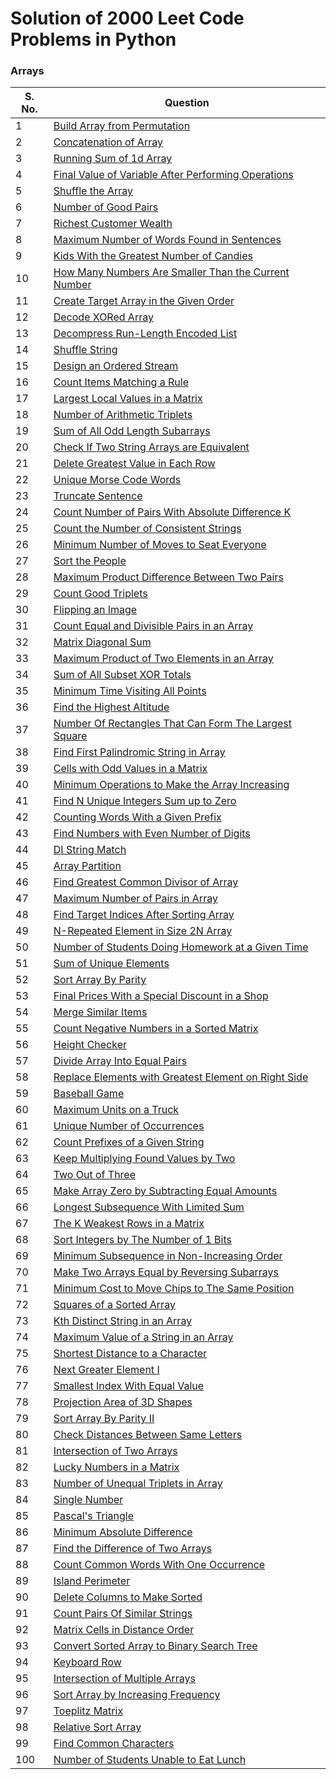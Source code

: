 # Solution of 2000 Leet Code Problems in Python

### Arrays

| S. No. | Question | 
|--------|----------|
| 1 | [Build Array from Permutation](https://github.com/MainakRepositor/MyLeetPy/blob/master/Arrays/1.py) |
| 2 | [Concatenation of Array](https://github.com/MainakRepositor/MyLeetPy/blob/master/Arrays/2.py) |
| 3 | [Running Sum of 1d Array](https://github.com/MainakRepositor/MyLeetPy/blob/master/Arrays/3.py) |
| 4 | [Final Value of Variable After Performing Operations](https://github.com/MainakRepositor/MyLeetPy/blob/master/Arrays/4.py) |
| 5 | [Shuffle the Array](https://github.com/MainakRepositor/MyLeetPy/blob/master/Arrays/5.py) |
| 6 | [Number of Good Pairs](https://github.com/MainakRepositor/MyLeetPy/blob/master/Arrays/6.py) |
| 7 | [Richest Customer Wealth](https://github.com/MainakRepositor/MyLeetPy/blob/master/Arrays/7.py) |
| 8 | [Maximum Number of Words Found in Sentences](https://github.com/MainakRepositor/MyLeetPy/blob/master/Arrays/8.py) |
| 9 | [Kids With the Greatest Number of Candies](https://github.com/MainakRepositor/MyLeetPy/blob/master/Arrays/9.py) |
| 10 | [How Many Numbers Are Smaller Than the Current Number](https://github.com/MainakRepositor/MyLeetPy/blob/master/Arrays/10.py) |
| 11 | [Create Target Array in the Given Order](https://github.com/MainakRepositor/MyLeetPy/blob/master/Arrays/11.py) |
| 12 | [Decode XORed Array](https://github.com/MainakRepositor/MyLeetPy/blob/master/Arrays/12.py) |
| 13 | [Decompress Run-Length Encoded List](https://github.com/MainakRepositor/MyLeetPy/blob/master/Arrays/13.py) |
| 14 | [Shuffle String](https://github.com/MainakRepositor/MyLeetPy/blob/master/Arrays/14.py) |
| 15 | [Design an Ordered Stream](https://github.com/MainakRepositor/MyLeetPy/blob/master/Arrays/15.py) |
| 16 | [Count Items Matching a Rule](https://github.com/MainakRepositor/MyLeetPy/blob/master/Arrays/16.py) |
| 17 | [Largest Local Values in a Matrix](https://github.com/MainakRepositor/MyLeetPy/blob/master/Arrays/17.py) |
| 18 | [Number of Arithmetic Triplets](https://github.com/MainakRepositor/MyLeetPy/blob/master/Arrays/18.py) |
| 19 | [Sum of All Odd Length Subarrays](https://github.com/MainakRepositor/MyLeetPy/blob/master/Arrays/19.py) |
| 20 | [Check If Two String Arrays are Equivalent](https://github.com/MainakRepositor/MyLeetPy/blob/master/Arrays/20.py) |
| 21 | [Delete Greatest Value in Each Row](https://github.com/MainakRepositor/MyLeetPy/blob/master/Arrays/21.py) |
| 22 | [Unique Morse Code Words](https://github.com/MainakRepositor/MyLeetPy/blob/master/Arrays/22.py) |
| 23 | [Truncate Sentence](https://github.com/MainakRepositor/MyLeetPy/blob/master/Arrays/23.py) |
| 24 | [Count Number of Pairs With Absolute Difference K](https://github.com/MainakRepositor/MyLeetPy/blob/master/Arrays/24.py) |
| 25 | [Count the Number of Consistent Strings](https://github.com/MainakRepositor/MyLeetPy/blob/master/Arrays/25.py) |
| 26 | [Minimum Number of Moves to Seat Everyone](https://github.com/MainakRepositor/MyLeetPy/blob/master/Arrays/26.py) |
| 27 | [Sort the People](https://github.com/MainakRepositor/MyLeetPy/blob/master/Arrays/27.py) |
| 28 | [Maximum Product Difference Between Two Pairs](https://github.com/MainakRepositor/MyLeetPy/blob/master/Arrays/28.py) |
| 29 | [Count Good Triplets](https://github.com/MainakRepositor/MyLeetPy/blob/master/Arrays/29.py) |
| 30 | [Flipping an Image](https://github.com/MainakRepositor/MyLeetPy/blob/master/Arrays/30.py) |
| 31 | [Count Equal and Divisible Pairs in an Array](https://github.com/MainakRepositor/MyLeetPy/blob/master/Arrays/31.py) |
| 32 | [Matrix Diagonal Sum](https://github.com/MainakRepositor/MyLeetPy/blob/master/Arrays/32.py) |
| 33 | [Maximum Product of Two Elements in an Array](https://github.com/MainakRepositor/MyLeetPy/blob/master/Arrays/33.py) |
| 34 | [Sum of All Subset XOR Totals](https://github.com/MainakRepositor/MyLeetPy/blob/master/Arrays/34.py) |
| 35 | [Minimum Time Visiting All Points](https://github.com/MainakRepositor/MyLeetPy/blob/master/Arrays/35.py) |
| 36 | [Find the Highest Altitude](https://github.com/MainakRepositor/MyLeetPy/blob/master/Arrays/36.py) |
| 37 | [Number Of Rectangles That Can Form The Largest Square](https://github.com/MainakRepositor/MyLeetPy/blob/master/Arrays/37.py) |
| 38 | [Find First Palindromic String in Array](https://github.com/MainakRepositor/MyLeetPy/blob/master/Arrays/38.py) |
| 39 | [Cells with Odd Values in a Matrix](https://github.com/MainakRepositor/MyLeetPy/blob/master/Arrays/39.py) |
| 40 | [Minimum Operations to Make the Array Increasing](https://github.com/MainakRepositor/MyLeetPy/blob/master/Arrays/40.py) |
| 41 | [Find N Unique Integers Sum up to Zero](https://github.com/MainakRepositor/MyLeetPy/blob/master/Arrays/41.py) |
| 42 | [Counting Words With a Given Prefix](https://github.com/MainakRepositor/MyLeetPy/blob/master/Arrays/42.py) |
| 43 | [Find Numbers with Even Number of Digits](https://github.com/MainakRepositor/MyLeetPy/blob/master/Arrays/43.py) |
| 44 | [DI String Match](https://github.com/MainakRepositor/MyLeetPy/blob/master/Arrays/44.py) |
| 45 | [Array Partition](https://github.com/MainakRepositor/MyLeetPy/blob/master/Arrays/45.py) |
| 46 | [Find Greatest Common Divisor of Array](https://github.com/MainakRepositor/MyLeetPy/blob/master/Arrays/46.py) |
| 47 | [Maximum Number of Pairs in Array](https://github.com/MainakRepositor/MyLeetPy/blob/master/Arrays/47.py) |
| 48 | [Find Target Indices After Sorting Array](https://github.com/MainakRepositor/MyLeetPy/blob/master/Arrays/48.py) |
| 49 | [N-Repeated Element in Size 2N Array](https://github.com/MainakRepositor/MyLeetPy/blob/master/Arrays/49.py) |
| 50 | [Number of Students Doing Homework at a Given Time](https://github.com/MainakRepositor/MyLeetPy/blob/master/Arrays/50.py) |
| 51 | [Sum of Unique Elements](https://github.com/MainakRepositor/MyLeetPy/blob/master/Arrays/51.py) |
| 52 | [Sort Array By Parity](https://github.com/MainakRepositor/MyLeetPy/blob/master/Arrays/52.py) |
| 53 | [Final Prices With a Special Discount in a Shop](https://github.com/MainakRepositor/MyLeetPy/blob/master/Arrays/53.py) |
| 54 | [Merge Similar Items](https://github.com/MainakRepositor/MyLeetPy/blob/master/Arrays/54.py) |
| 55 | [Count Negative Numbers in a Sorted Matrix](https://github.com/MainakRepositor/MyLeetPy/blob/master/Arrays/55.py) |
| 56 | [Height Checker](https://github.com/MainakRepositor/MyLeetPy/blob/master/Arrays/56.py) |
| 57 | [Divide Array Into Equal Pairs](https://github.com/MainakRepositor/MyLeetPy/blob/master/Arrays/57.py) |
| 58 | [Replace Elements with Greatest Element on Right Side](https://github.com/MainakRepositor/MyLeetPy/blob/master/Arrays/58.py) |
| 59 | [Baseball Game](https://github.com/MainakRepositor/MyLeetPy/blob/master/Arrays/59.py) |
| 60 | [Maximum Units on a Truck](https://github.com/MainakRepositor/MyLeetPy/blob/master/Arrays/60.py) |
| 61 | [Unique Number of Occurrences](https://github.com/MainakRepositor/MyLeetPy/blob/master/Arrays/61.py) |
| 62 | [Count Prefixes of a Given String](https://github.com/MainakRepositor/MyLeetPy/blob/master/Arrays/62.py) |
| 63 | [Keep Multiplying Found Values by Two](https://github.com/MainakRepositor/MyLeetPy/blob/master/Arrays/63.py) |
| 64 | [Two Out of Three](https://github.com/MainakRepositor/MyLeetPy/blob/master/Arrays/64.py) |
| 65 | [Make Array Zero by Subtracting Equal Amounts](https://github.com/MainakRepositor/MyLeetPy/blob/master/Arrays/65.py) |
| 66 | [Longest Subsequence With Limited Sum](https://github.com/MainakRepositor/MyLeetPy/blob/master/Arrays/66.py) |
| 67 | [The K Weakest Rows in a Matrix](https://github.com/MainakRepositor/MyLeetPy/blob/master/Arrays/67.py) |
| 68 | [Sort Integers by The Number of 1 Bits](https://github.com/MainakRepositor/MyLeetPy/blob/master/Arrays/68.py) |
| 69 | [Minimum Subsequence in Non-Increasing Order](https://github.com/MainakRepositor/MyLeetPy/blob/master/Arrays/69.py) |
| 70 | [Make Two Arrays Equal by Reversing Subarrays](https://github.com/MainakRepositor/MyLeetPy/blob/master/Arrays/70.py) |
| 71 | [Minimum Cost to Move Chips to The Same Position](https://github.com/MainakRepositor/MyLeetPy/blob/master/Arrays/71.py) |
| 72 | [Squares of a Sorted Array](https://github.com/MainakRepositor/MyLeetPy/blob/master/Arrays/72.py) |
| 73 | [Kth Distinct String in an Array](https://github.com/MainakRepositor/MyLeetPy/blob/master/Arrays/73.py) |
| 74 | [Maximum Value of a String in an Array](https://github.com/MainakRepositor/MyLeetPy/blob/master/Arrays/74.py) |
| 75 | [Shortest Distance to a Character](https://github.com/MainakRepositor/MyLeetPy/blob/master/Arrays/75.py) |
| 76 | [Next Greater Element I](https://github.com/MainakRepositor/MyLeetPy/blob/master/Arrays/76.py) |
| 77 | [Smallest Index With Equal Value](https://github.com/MainakRepositor/MyLeetPy/blob/master/Arrays/77.py) |
| 78 | [Projection Area of 3D Shapes](https://github.com/MainakRepositor/MyLeetPy/blob/master/Arrays/78.py) |
| 79 | [Sort Array By Parity II](https://github.com/MainakRepositor/MyLeetPy/blob/master/Arrays/79.py) |
| 80 | [Check Distances Between Same Letters](https://github.com/MainakRepositor/MyLeetPy/blob/master/Arrays/80.py) |
| 81 | [Intersection of Two Arrays](https://github.com/MainakRepositor/MyLeetPy/blob/master/Arrays/81.py) |
| 82 | [Lucky Numbers in a Matrix](https://github.com/MainakRepositor/MyLeetPy/blob/master/Arrays/82.py) |
| 83 | [Number of Unequal Triplets in Array](https://github.com/MainakRepositor/MyLeetPy/blob/master/Arrays/83.py) |
| 84 | [Single Number](https://github.com/MainakRepositor/MyLeetPy/blob/master/Arrays/84.py) |
| 85 | [Pascal's Triangle](https://github.com/MainakRepositor/MyLeetPy/blob/master/Arrays/85.py) |
| 86 | [Minimum Absolute Difference](https://github.com/MainakRepositor/MyLeetPy/blob/master/Arrays/86.py) |
| 87 | [Find the Difference of Two Arrays](https://github.com/MainakRepositor/MyLeetPy/blob/master/Arrays/87.py) |
| 88 | [Count Common Words With One Occurrence](https://github.com/MainakRepositor/MyLeetPy/blob/master/Arrays/88.py) |
| 89 | [Island Perimeter](https://github.com/MainakRepositor/MyLeetPy/blob/master/Arrays/89.py) |
| 90 | [Delete Columns to Make Sorted](https://github.com/MainakRepositor/MyLeetPy/blob/master/Arrays/90.py) |
| 91 | [Count Pairs Of Similar Strings](https://github.com/MainakRepositor/MyLeetPy/blob/master/Arrays/91.py) |
| 92 | [Matrix Cells in Distance Order](https://github.com/MainakRepositor/MyLeetPy/blob/master/Arrays/92.py) |
| 93 | [Convert Sorted Array to Binary Search Tree](https://github.com/MainakRepositor/MyLeetPy/blob/master/Arrays/93.py) | 
| 94 | [Keyboard Row](https://github.com/MainakRepositor/MyLeetPy/blob/master/Arrays/94.py) |
| 95 | [Intersection of Multiple Arrays](https://github.com/MainakRepositor/MyLeetPy/blob/master/Arrays/95.py) |
| 96 | [Sort Array by Increasing Frequency](https://github.com/MainakRepositor/MyLeetPy/blob/master/Arrays/96.py) |
| 97 | [Toeplitz Matrix](https://github.com/MainakRepositor/MyLeetPy/blob/master/Arrays/97.py) |
| 98 | [Relative Sort Array](https://github.com/MainakRepositor/MyLeetPy/blob/master/Arrays/98.py) |
| 99 | [Find Common Characters](https://github.com/MainakRepositor/MyLeetPy/blob/master/Arrays/99.py) |
| 100 | [Number of Students Unable to Eat Lunch](https://github.com/MainakRepositor/MyLeetPy/blob/master/Arrays/100.py) |
